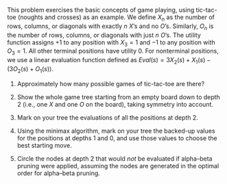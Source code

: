 

This problem exercises the basic concepts of game playing, using
tic-tac-toe (noughts and crosses) as an example. We define
$X_n$ as the number of rows, columns, or diagonals with exactly $n$
$X$’s and no $O$’s. Similarly, $O_n$ is the number of rows, columns, or
diagonals with just $n$ $O$’s. The utility function assigns $+1$ to any
position with $X_3=1$ and $-1$ to any position with $O_3 = 1$. All other
terminal positions have utility 0. For nonterminal positions, we use a
linear evaluation function defined as ${Eval}(s) = 3X_2(s) + X_1(s) -
(3O_2(s) + O_1(s))$. <br>

1.  Approximately how many possible games of tic-tac-toe are there?<br>

2.  Show the whole game tree starting from an empty board down to depth
    2 (i.e., one $X$ and one $O$ on the board), taking symmetry
    into account.<br>

3.  Mark on your tree the evaluations of all the positions at depth 2.<br>

4.  Using the minimax algorithm, mark on your tree the backed-up values
    for the positions at depths 1 and 0, and use those values to choose
    the best starting move.<br>

5.  Circle the nodes at depth 2 that would <i>not</i> be
    evaluated if alpha–beta pruning were applied, assuming the nodes are
    generated in the optimal order for alpha–beta pruning.<br>
